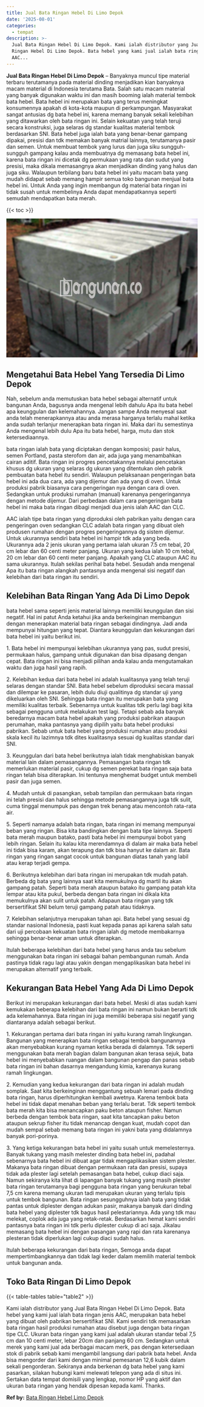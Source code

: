 ```yaml
---
title: Jual Bata Ringan Hebel Di Limo Depok
date: '2025-08-01'
categories:
  - tempat
description: >-
  Jual Bata Ringan Hebel Di Limo Depok. Kami ialah distributor yang Jual Bata
  Ringan Hebel Di Limo Depok. Bata hebel yang kami jual ialah bata ringan jenis
  AAC...
---
```


**Jual Bata Ringan Hebel Di Limo Depok** – Banyaknya muncul tipe material terbaru terutamanya pada material dinding menjadikan kian banyaknya macam material di Indonesia terutama Bata. Salah satu macam material yang banyak digunakan waktu ini dan masih booming ialah material tembok bata hebel. Bata hebel ini merupakan bata yang terus meningkat konsumennya apakah di kota-kota maupun di perkampungan. Masyarakat sangat antusias dg bata hebel ini, karena memang banyak sekali kelebihan yang ditawarkan oleh bata ringan ini. Selain kekuatan yang telah teruji secara konstruksi, juga selaras dg standar kualitas material tembok berdasarkan SNI. Bata hebel juga ialah bata yang benar-benar gampang dipakai, presisi dan tdk memakan banyak matrial lainnya, terutamanya pasir dan semen. Untuk membuat tembok yang lurus dan juga siku sungguh-sungguh gampang kalau anda membuatnya dg memasang bata hebel ini, karena bata ringan ini dicetak dg permukaan yang rata dan sudut yang presisi, maka dikala memasangnya akan menjadikan dinding yang halus dan juga siku. Walaupun terbilang baru bata hebel ini yaitu macam bata yang mudah didapat sebab memang hampir semua toko bangunan menjual bata hebel ini. Untuk Anda yang ingin membangun dg material bata ringan ini tidak susah untuk membelinya Anda dapat mendapatkannya seperti semudah mendapatkan bata merah.

{{< toc >}}

![Jual Bata Ringan Hebel Di Limo Depok](/images/jual-hebel-murah-40.png)

## Mengetahui Bata Hebel Yang Tersedia Di Limo Depok

Nah, sebelum anda memutuskan bata hebel sebagai alternatif untuk bangunan Anda, bagusnya anda mengenal lebih dahulu Apa itu bata hebel apa keunggulan dan kelemahannya. Jangan sampe Anda menyesal saat anda telah menerapkannya atau anda merasa harganya terlalu mahal ketika anda sudah terlanjur menerapkan bata ringan ini. Maka dari itu semestinya Anda mengenal lebih dulu Apa itu bata hebel, harga, mutu dan stok ketersediaannya.

bata ringan ialah bata yang diciptakan dengan komposisi; pasir halus, semen Portland, pasta sterofom dan air, ada juga yang menambahkan cairan aditif. Bata ringan ini progres pencetakannya melalui pencetakan khusus dg ukuran yang selaras dg ukuran yang ditentukan oleh pabrik pembuatan bata hebel itu sendiri. Walaupun pelaksanaan pengeringan bata hebel ini ada dua cara, ada yang dijemur dan ada yang di oven. Untuk produksi pabrik biasanya cara pengeringan nya dengan cara di oven. Sedangkan untuk produksi rumahan (manual) karenanya pengeringannya dengan metode dijemur. Dari perbedaan dalam cara pengeringan bata hebel ini maka bata ringan dibagi menjadi dua jenis ialah AAC dan CLC.

AAC ialah tipe bata ringan yang diproduksi oleh pabrikan yaitu dengan cara pengeringan oven sedangkan CLC adalah bata ringan yang dibuat oleh produsen rumahan dengan progres pengeringannya dg sistem dijemur. Untuk ukurannya sendiri bata hebel ini hampir tdk ada yang beda. Ukurannya ada 2 jenis ukuran yang pertama ialah ukuran 7.5 cm tebal, 20 cm lebar dan 60 centi meter panjang. Ukuran yang kedua ialah 10 cm tebal, 20 cm lebar dan 60 centi meter panjang. Apakah yang CLC ataupun AAC itu sama ukurannya. Itulah sekilas perihal bata hebel. Sesudah anda mengenal Apa itu bata ringan alangkah pantasnya anda mengenal sisi negatif dan kelebihan dari bata ringan itu sendiri.

## Kelebihan Bata Ringan Yang Ada Di Limo Depok

bata hebel sama seperti jenis material lainnya memiliki keunggulan dan sisi negatif. Hal ini patut Anda ketahui jika anda berkeinginan membangun dengan menerapkan material bata ringan sebagai dindingnya. Jadi anda mempunyai hitungan yang tepat. Diantara keunggulan dan kekurangan dari bata hebel ini yaitu berikut ini.

1\. Bata hebel ini mempunyai kelebihan ukurannya yang pas, sudut presisi, permukaan halus, gampang untuk digunakan dan bisa dipasang dengan cepat. Bata ringan ini bisa menjadi pilihan anda kalau anda mengutamakan waktu dan juga hasil yang rapih.

2\. Kelebihan kedua dari bata hebel ini adalah kualitasnya yang telah teruji selaras dengan standar SNI. Bata hebel sebelum diproduksi secara massal dan dilempar ke pasaran, lebih dulu diuji qualitinya dg standar uji yang dikeluarkan oleh SNI. Sehingga bata ringan itu merupakan bata yang memiliki kualitas terbaik. Sebenarnya untuk kualitas tdk perlu lagi bagi kita sebagai pengguna untuk melakukan test lagi. Tetapi sebab ada banyak beredarnya macam bata hebel apakah yang produksi pabrikan ataupun perumahan, maka pantasnya yang dipilih yaitu bata hebel produksi pabrikan. Sebab untuk bata hebel yang produksi rumahan atau produksi skala kecil itu lazimnya tdk dites kualitasnya sesuai dg kualitas standar dari SNI.

3\. Keunggulan dari bata hebel berikutnya ialah tidak menghabiskan banyak material lain dalam pemasangannya. Pemasangan bata ringan tdk memerlukan material pasir, cukup dg semen perekat bata ringan saja bata ringan telah bisa diterapkan. Ini tentunya menghemat budget untuk membeli pasir dan juga semen.

4\. Mudah untuk di pasangkan, sebab tampilan dan permukaan bata ringan ini telah presisi dan halus sehingga metode pemasangannya juga tdk sulit, cuma tinggal menumpuk pas dengan trek benang atau mencontoh rata-rata air.

5\. Seperti namanya adalah bata ringan, bata ringan ini memang mempunyai beban yang ringan. Bisa kita bandingkan dengan bata tipe lainnya. Seperti bata merah maupun batako, pasti bata hebel ini mempunyai bobot yang lebih ringan. Selain itu kalau kita merendamnya di dalam air maka bata hebel ini tidak bisa karam, akan terapung dan tdk bisa hanyut ke dalam air. Bata ringan yang ringan sangat cocok untuk bangunan diatas tanah yang labil atau kerap terjadi gempa.

6\. Berikutnya kelebihan dari bata ringan ini merupakan tdk mudah patah. Berbeda dg bata yang lainnya saat kita memukulnya dg martil itu akan gampang patah. Seperti bata merah ataupun batako itu gampang patah kita lempar atau kita pukul, berbeda dengan bata ringan ini dikala kita memukulnya akan sulit untuk patah. Adapaun bata ringan yang tdk bersertifikat SNI belum teruji gampang patah atau tidaknya.

7\. Kelebihan selanjutnya merupakan tahan api. Bata hebel yang sesuai dg standar nasional Indonesia, pasti kuat kepada panas api karena salah satu dari uji percobaan kekuatan bata ringan ialah dg metode membakarnya sehingga benar-benar aman untuk diterapkan.

Itulah beberapa kelebihan dari bata hebel yang harus anda tau sebelum menggunakan bata ringan ini sebagai bahan pembangunan rumah. Anda pastinya tidak ragu lagi atau yakin dengan mengaplikasikan bata hebel ini merupakan alternatif yang terbaik.

## Kekurangan Bata Hebel Yang Ada Di Limo Depok

Berikut ini merupakan kekurangan dari bata hebel. Meski di atas sudah kami kemukakan beberapa kelebihan dari bata ringan ini namun bukan berarti tdk ada kelemahannya. Bata ringan ini juga memiliki beberapa sisi negatif yang diantaranya adalah sebagai berikut.

1\. Kekurangan pertama dari bata ringan ini yaitu kurang ramah lingkungan. Bangunan yang menerapkan bata ringan sebagai tembok bangunannya akan menyebabkan kurang nyaman ketika berada di dalamnya. Tdk seperti menggunakan bata merah bagian dalam bangunan akan terasa sejuk, bata hebel ini menyebabkan ruangan dalam bangunan pengap dan panas sebab bata ringan ini bahan dasarnya mengandung kimia, karenanya kurang ramah lingkungan.

2\. Kemudian yang kedua kekurangan dari bata ringan ini adalah mudah somplak. Saat kita berkeinginan menggantung sebuah lemari pada dinding bata ringan, harus diperhitungkan kembali awetnya. Karena tembok bata hebel ini tidak dapat menahan beban yang terlalu berat. Tdk seperti tembok bata merah kita bisa menancapkan paku beton ataupun fisher. Namun berbeda dengan tembok bata ringan, saat kita tancapkan paku beton ataupun sekrup fisher itu tidak menancap dengan kuat, mudah copot dan mudah sempal sebab memang bata ringan ini yakni bata yang didalamnya banyak pori-porinya.

3\. Yang ketiga kekurangan bata hebel ini yaitu susah untuk memelesternya. Banyak tukang yang masih melester dinding bata hebel ini, padahal sebenarnya bata hebel ini dibuat agar tidak mengaplikasikan sistem plester. Makanya bata ringan dibuat dengan permukaan rata dan presisi, supaya tidak ada plester lagi setelah pemasangan bata hebel, cukup diaci saja. Namun sekiranya kita lihat di lapangan banyak tukang yang masih plester bata ringan terutamanya bagi pengguna bata ringan yang berukuran tebal 7,5 cm karena memang ukuran tadi merupakan ukuran yang terlalu tipis untuk tembok bangunan. Bata ringan sesungguhnya ialah bata yang tidak pantas untuk diplester dengan adukan pasir, makanya banyak dari dinding bata hebel yang diplester tdk bagus hasil pelestariannya. Ada yang tdk mau melekat, coplok ada juga yang retak-retak. Berdasarkan hemat kami sendiri pantasnya bata ringan ini tdk perlu diplester cukup di aci saja. Jikalau memasang bata hebel ini dengan pasangan yang rapi dan rata karenanya plesteran tidak diperlukan lagi cukup diaci sudah halus.

Itulah beberapa kekurangan dari bata ringan, Semoga anda dapat mempertimbangkannya dan tidak lagi keder dalam memilih material tembok untuk bangunan anda.

## Toko Bata Ringan Di Limo Depok

{{< table-tables table="table2" >}}

Kami ialah distributor yang Jual Bata Ringan Hebel Di Limo Depok. Bata hebel yang kami jual ialah bata ringan jenis AAC, merupakan bata hebel yang dibuat oleh pabrikan bersertifikat SNI. Kami sendiri tdk memasarkan bata ringan hasil produksi rumahan atau disebut juga dengan bata ringan tipe CLC. Ukuran bata ringan yang kami jual adalah ukuran standar tebal 7,5 cm dan 10 centi meter, lebar 20cm dan panjang 60 cm. Sedangkan untuk merek yang kami jual ada berbagai macam merk, pas dengan ketersediaan stok di pabrik sebab kami mengambil langsung dari pabrik bata hebel. Anda bisa mengorder dari kami dengan minimal pemesanan 12,6 kubik dalam sekali pengorderan. Sekiranya anda berkenan dg bata hebel yang kami pasarkan, silakan hubungi kami melewati telepon yang ada di situs ini. Sertakan data tempat domisili yang lengkap, nomor HP yang aktif dan ukuran bata ringan yang hendak dipesan kepada kami. Thanks.

**Ref by:** [Bata Ringan Hebel Limo Depok](https://id.wikipedia.org/wiki/Bata)
